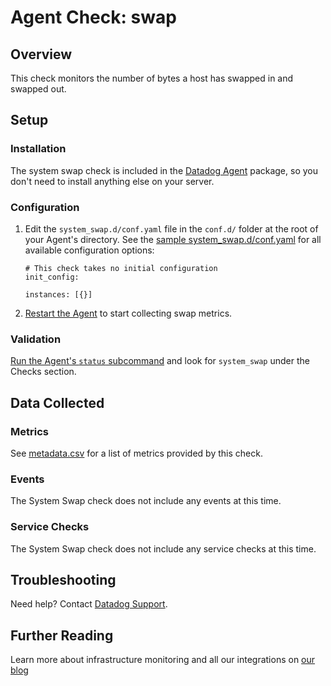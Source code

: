 # Agent Check: swap

## Overview

This check monitors the number of bytes a host has swapped in and swapped out.

## Setup
### Installation

The system swap check is included in the [Datadog Agent][1] package, so you don't need to install anything else on your server.

### Configuration

1. Edit the `system_swap.d/conf.yaml` file in the `conf.d/` folder at the root of your Agent's directory. See the [sample system_swap.d/conf.yaml][2] for all available configuration options:

    ```
    # This check takes no initial configuration
    init_config:

    instances: [{}]
    ```

2. [Restart the Agent][3] to start collecting swap metrics.

### Validation

[Run the Agent's `status` subcommand][4] and look for `system_swap` under the Checks section.

## Data Collected
### Metrics

See [metadata.csv][5] for a list of metrics provided by this check.

### Events
The System Swap check does not include any events at this time.

### Service Checks
The System Swap check does not include any service checks at this time.

## Troubleshooting
Need help? Contact [Datadog Support][6].

## Further Reading
Learn more about infrastructure monitoring and all our integrations on [our blog][7]


[1]: https://app.datadoghq.com/account/settings#agent
[2]: https://github.com/DataDog/integrations-core/blob/master/system_swap/conf.yaml.example
[3]: https://docs.datadoghq.com/agent/faq/agent-commands/#start-stop-restart-the-agent
[4]: https://docs.datadoghq.com/agent/faq/agent-commands/#agent-status-and-information
[5]: https://github.com/DataDog/integrations-core/blob/master/system_swap/metadata.csv
[6]: http://docs.datadoghq.com/help/
[7]: https://www.datadoghq.com/blog/
